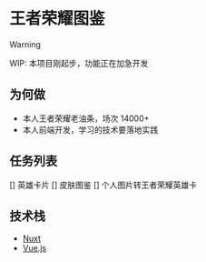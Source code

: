 # 王者荣耀图鉴

> [!WARNING]
> WIP: 本项目刚起步，功能正在加急开发

## 为何做

- 本人王者荣耀老油条，场次 14000+
- 本人前端开发，学习的技术要落地实践

## 任务列表

[] 英雄卡片
[] 皮肤图鉴
[] 个人图片转王者荣耀英雄卡

## 技术栈

- [Nuxt](https://nuxt.com/)
- [Vue.js](https://cn.vuejs.org/)
